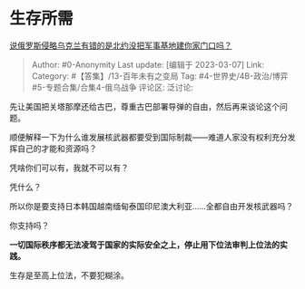 # 生存所需
[说俄罗斯侵略乌克兰有错的是北约没把军事基地建你家门口吗？](https://www.zhihu.com/question/522420736/answer/2925743816)

> Author: #0-Anonymity
> Last update: [编辑于 2023-03-07]
> Link:
> Category: #【答集】/13-百年未有之变局
> Tag: #4-世界史/4B-政治/博弈 #5-专题合集/合集4-俄乌战争
> 评论区:
> 泛讨论:

先让美国把关塔那摩还给古巴，尊重古巴部署导弹的自由，然后再来谈论这个问题。

顺便解释一下为什么谁发展核武器都要受到国际制裁——难道人家没有权利充分发挥自己的才能和资源吗？

凭啥你们可以有，我就不可以有？

凭什么？

所以你是要支持日本韩国越南缅甸泰国印尼澳大利亚……全都自由开发核武器吗？

你支持吗？

**一切国际秩序都无法凌驾于国家的实际安全之上，停止用下位法审判上位法的实践。**

生存是至高上位法，不要犯糊涂。
